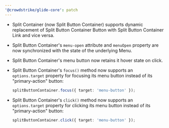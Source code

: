 ```yaml
---
'@crowdstrike/glide-core': patch
---
```


- Split Container (now Split Button Container) supports dynamic replacement of Split Button Container Button with Split Button Container Link and vice versa.
- Split Button Container's `menu-open` attribute and `menuOpen` property are now synchronized with the state of the underlying Menu.
- Split Button Container's menu button now retains it hover state on click.

- Split Button Container's `focus()` method now supports an `options.target` property for focusing its menu button instead of its "primary-action" button:

  ```ts
  splitButtonContainer.focus({ target: 'menu-button' });
  ```

- Split Button Container's `click()` method now supports an `options.target` property for clicking its menu button instead of its "primary-action" button:

  ```ts
  splitButtonContainer.click({ target: 'menu-button' });
  ```
